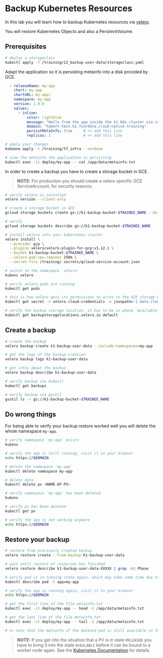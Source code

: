 # Backup Kubernetes Resources

In this lab you will learn how to backup Kubernetes resources via [velero](https://github.com/heptio/velero).

You will restore Kubernetes Objects and also a PersitentVolume.

## Prerequisites

```bash
# deploy a storageclass
kubectl apply -f /training/12_backup-user-data/storageclass.yaml 
```

Adapt the application so it is persisting metainfo into a disk provided by GCE.

```yaml
  - releaseName: my-app
    chart: my-app
    chartURL: my-app/
    namespace: my-app
    version: 1.0.0
    values:
      - inline:
          color: lightblue
          message: "Hello from the app inside the k1 k8s cluster via custom addon"
          domain: "hubert-test.k1.fourdata.cloud-native.training"
          persistMetaInfo: true     # <= add this line
          replicas: 1               # <= add this line
```

```bash
# apply your changes
kubeone apply -t /training/tf_infra --verbose

# view the metainfo the application is persisting
kubectl exec -it deploy/my-app -- cat /app/data/metainfo.txt
```

In order to create a backup you have to create a storage bucket in GCE.

>**NOTE:**
>For production you should create a velero specific GCE ServiceAccount, for security reasons.

```bash
# verify velero is installed
velero version --client-only

# create a storage bucket in GCE
gcloud storage buckets create gs://k1-backup-bucket-$TRAINEE_NAME --default-storage-class=STANDARD

# verify
gcloud storage buckets describe gs://k1-backup-bucket-$TRAINEE_NAME

# install velero into your kubernetes cluster
velero install \
  --provider gcp \
  --plugins velero/velero-plugin-for-gcp:v1.12.1 \
  --bucket k1-backup-bucket-$TRAINEE_NAME \
  --velero-pod-cpu-request 250m \
  --secret-file /training/.secrets/gcloud-service-account.json

# switch to the namespace `velero`
kubens velero

# verify velero pods are running
kubectl get pods

# this is how velero gets its permissions to write to the GCE storage bucket
kubectl get secret -n velero cloud-credentials -o jsonpath='{.data.cloud}' | base64 --decode

# verify the backup storage location, it has to be in phase `Available`
kubectl get backupstoragelocations.velero.io default 
```

## Create a backup

```bash
# create the backup
velero backup create k1-backup-user-data --include-namespaces=my-app

# get the logs of the backup creation
velero backup logs k1-backup-user-data

# get infos about the backup
velero backup describe k1-backup-user-data

# verify backup via kubectl
kubectl get backups

# verify backup via gsutil
gsutil ls -r gs://k1-backup-bucket-$TRAINEE_NAME
```

## Do wrong things

For being able to verify your backup restore worked well you will delete the whole namespace `my-app`.

```bash
# verify namespace `my-app` exists
kubens

# verify the app is still running, visit it in your browser
echo https://$DOMAIN

# delete the namespace `my-app`
kubectl delete namespace my-app

# delete data
kubectl delete pv <NAME-OF-PV>

# verify namespace `my-app` has been deleted
kubens

# verify pv has been deleted
kubectl get pv

# verify the app is not working anymore
echo https://$DOMAIN
```

## Restore your backup

```bash
# restore from previously created backup
velero restore create --from-backup k1-backup-user-data

# wait until restore of resources has finished
velero restore describe k1-backup-user-data-XXXXX | grep -A3 Phase

# verify pod is in running state again, which may take some time due to restored PV has to be bound to worker node which is running the new pod
kubectl describe pod -l app=my-app

# verify the app is running again, visit it in your browser
echo https://$DOMAIN

# get the first line of the file metainfo.txt
kubectl exec -it deploy/my-app -- head -1 /app/data/metainfo.txt

# get the last line of the file metainfo.txt
kubectl exec -it deploy/my-app -- tail -1 /app/data/metainfo.txt

# => note that the metainfo of the deleted pod is still available in the file metatinfo.txt
```

>**NOTE:**
>If you get into the situation that a PV is in state `RELEASED` you have to bring it into the state `AVAILABLE` before it can be bound to a worker node again. See the [Kubernetes Documentation](https://kubernetes.io/docs/concepts/storage/persistent-volumes/#recovering-from-failure-when-expanding-volumes) for details.
